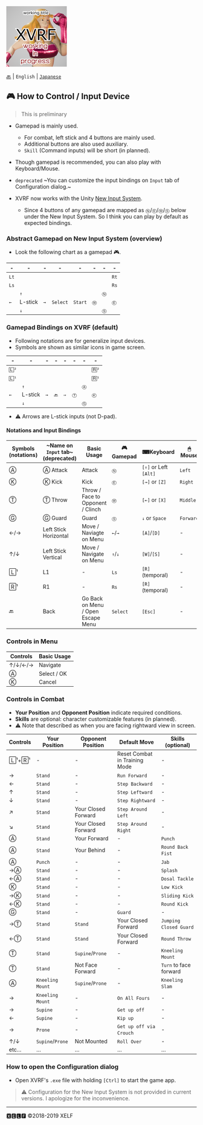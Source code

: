 <img src="image/xvrf-title-icon.png"/>

[🔙](README.md) | `English` | [`Japanese`](ja/controls.md)

## 🎮 How to Control / Input Device

> This is preliminary

* Gamepad is mainly used.
  * For combat, left stick and 4 buttons are mainly used.
  * Additional buttons are also used auxiliary.
  * `Skill` (Command inputs) will be short (in planned).
* Though gamepad is recommended, you can also play with Keyboard/Mouse.

* `deprecated` ~You can customize the input bindings on `Input` tab of Configuration dialog.~
* XVRF now works with the Unity [New Input System](https://github.com/Unity-Technologies/InputSystem).
  * Since 4 buttons of any gamepad are mapped as `Ⓝ`/`Ⓔ`/`Ⓦ`/`Ⓢ` below under the New Input System. So I think you can play by default as expected bindings.

### Abstract Gamepad on New Input System (overview)

* Look the following chart as a gamepad 🎮.

| - | - | - | - | - | - | - | - |
|----|----|----|----|----|----|----|----|
| `Lt` | | | | | | | `Rt` |
| `Ls` | | | | | | | `Rs` |
| |`↑`| | | | |`Ⓝ`| |
|`←`|L-stick|`→`|`Select` | `Start` |`Ⓦ`| |`Ⓔ`|
| |`↓`| | | | |`Ⓢ`| |

### Gamepad Bindings on XVRF (default)

* Following notations are for generalize input devices.
* Symbols are shown as similar icons in game screen.

| - | - | - | - | - | - | - | - |
|----|----|----|----|----|----|----|----|
| `🄻²` | | | | | | | `🅁²` |
| `🄻¹` | | | | | | | `🅁¹` |
| |`↑`| | | | |`Ⓐ`| |
|`←`|L-stick|`→`|`🔙` | `⇒` |`Ⓣ`| |`Ⓚ`|
| |`↓`| | | | |`Ⓖ`| |

* ⚠ Arrows are L-stick inputs (not D-pad).

#### Notations and Input Bindings 

|Symbols (notations)|~Name on `Input` tab~ (deprecated)|Basic Usage|🎮Gamepad|⌨Keyboard|🖱Mouse|
|----|----|----|----|----|----|
|Ⓐ|Ⓐ Attack|Attack|`Ⓝ`|`[↑]` or Left `[Alt]`|`Left`|
|Ⓚ|Ⓚ Kick|Kick|`Ⓔ`|`[→]` or `[Z]`|`Right`|
|Ⓣ|Ⓣ Throw|Throw / Face to Opponent / Clinch|`Ⓦ`|`[←]` or `[X]`|`Middle`|
|Ⓖ|Ⓖ Guard|Guard|`Ⓢ`|`↓` or `Space`|`Forward`|
|←/→|Left Stick Horizontal|Move / Naviagte on Menu|`←`/`→`|`[A]`/`[D]`|-|
|↑/↓|Left Stick Vertical|Move / Navigate on Menu|`↑`/`↓`|`[W]`/`[S]`|-|
|🄻¹|L1|-|`Ls`|`[R]` (temporal)|-|
|🅁¹|R1|-|`Rs`|`[R]` (temporal)|-|
|🔙|Back|Go Back on Menu / Open Escape Menu|`Select`|`[Esc]`|-|

### Controls in Menu

|Controls|Basic Usage|
|----|----|
|↑/↓/←/→|Navigate|
|Ⓐ|Select / OK|
|Ⓚ|Cancel|

### Controls in Combat

* **Your Position** and **Opponent Position** indicate required conditions.
* **Skills** are optional: character customizable features (in planned).
* ⚠ Note that described as when you are facing rightward view in screen.

|Controls|Your Position|Opponent Position|Default Move|Skills (optional)|
|----|----|----|----|----|
|🄻¹+🅁¹|-|-|Reset Combat in Training Mode|-|
|→|`Stand`|-|`Run Forward`|-|
|←|`Stand`|-|`Step Backward`|-|
|↑|`Stand`|-|`Step Leftward`|-|
|↓|`Stand`|-|`Step Rightward`|-|
|↗|`Stand`|Your Closed Forward|`Step Around Left`|-|
|↘|`Stand`|Your Closed Forward|`Step Around Right`|-|
|Ⓐ|`Stand`|Your Forward|-|`Punch`|
|Ⓐ|`Stand`|Your Behind|-|`Round Back Fist`|
|Ⓐ|`Punch`|-|-|`Jab`|
|→Ⓐ|`Stand`|-|-|`Splash`|
|←Ⓐ|`Stand`|-|-|`Dosal Tackle`|
|Ⓚ|`Stand`|-|-|`Low Kick`|
|→Ⓚ|`Stand`|-|-|`Sliding Kick`|
|←Ⓚ|`Stand`|-|-|`Round Kick`|
|Ⓖ|`Stand`|-|`Guard`|-|
|→Ⓣ|`Stand`|`Stand`|Your Closed Forward|`Jumping Closed Guard`|
|←Ⓣ|`Stand`|`Stand`|Your Closed Forward|`Round Throw`|
|Ⓣ|`Stand`|`Supine`/`Prone`|-|`Kneeling Mount`|
|Ⓣ|`Stand`|Not Face Forward|-|`Turn` to face forward|
|Ⓐ|`Kneeling Mount`|`Supine`/`Prone`|-|`Kneeling Slam`|
|→|`Kneeling Mount`|-|`On All Fours`|-|
|→|`Supine`|-|`Get up off`|-|
|←|`Supine`|-|`Kip up`|-|
|→|`Prone`|-|`Get up off via Crouch`|-|
|↑/↓|`Supine`/`Prone`|Not Mounted|`Roll Over`|-|
|etc…|…|…|…|…|

### How to open the Configuration dialog

* Open XVRF's `.exe` file with holding `[Ctrl]` to start the game app.
> ⚠ Configuration for the New Input System is not provided in current versions. I apologize for the inconvenience.

--------
🆇🅴🅻🅵
©2018-2019 XELF

